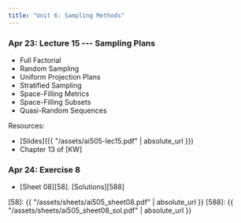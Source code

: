 ```yaml
---
title: "Unit 6: Sampling Methods" 
---
```



### Apr 23: Lecture 15 --- Sampling Plans

- Full Factorial
- Random Sampling
- Uniform Projection Plans
- Stratified Sampling
- Space-Filling Metrics
- Space-Filling Subsets
- Quasi-Random Sequences


Resources:

- [Slides]({{ "/assets/ai505-lec15.pdf" | absolute_url }})
- Chapter 13 of [KW]


<!--
### Apr 23: Lecture 14 --- Surrogate Models

- Fitting Surrogate Models
- Linear Models
- Basis Functions
- Fitting Noisy Objective Functions
- Model Selection
-->

### Apr 24: Exercise 8

- [Sheet 08][58]. [Solutions][588]

[58]: {{ "/assets/sheets/ai505_sheet08.pdf" | absolute_url }}
[588]: {{ "/assets/sheets/ai505_sheet08_sol.pdf" | absolute_url }}
